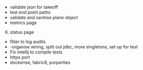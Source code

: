 - validate json for takeoff
- test end point paths
- validate and sanitise plane object
- metrics page
6. status page
- filter to log audits
- -organise wiring, split out jdbc, more singletons, set up for test
- Fix intellij to compile tests
- https port
- dockerise, fabric8, porperties

